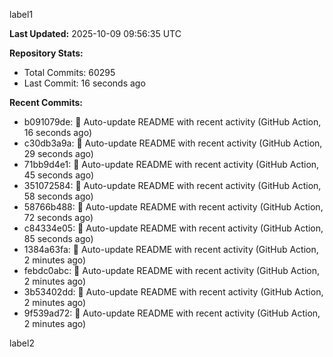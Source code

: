 
label1 
<!-- ACTIVITY_START -->
**Last Updated:** 2025-10-09 09:56:35 UTC

**Repository Stats:**
- Total Commits: 60295
- Last Commit: 16 seconds ago

**Recent Commits:**
- b091079de: 🤖 Auto-update README with recent activity (GitHub Action, 16 seconds ago)
- c30db3a9a: 🤖 Auto-update README with recent activity (GitHub Action, 29 seconds ago)
- 71bb9d4e1: 🤖 Auto-update README with recent activity (GitHub Action, 45 seconds ago)
- 351072584: 🤖 Auto-update README with recent activity (GitHub Action, 58 seconds ago)
- 58766b488: 🤖 Auto-update README with recent activity (GitHub Action, 72 seconds ago)
- c84334e05: 🤖 Auto-update README with recent activity (GitHub Action, 85 seconds ago)
- 1384a63fa: 🤖 Auto-update README with recent activity (GitHub Action, 2 minutes ago)
- febdc0abc: 🤖 Auto-update README with recent activity (GitHub Action, 2 minutes ago)
- 3b53402dd: 🤖 Auto-update README with recent activity (GitHub Action, 2 minutes ago)
- 9f539ad72: 🤖 Auto-update README with recent activity (GitHub Action, 2 minutes ago)
<!-- ACTIVITY_END -->

label2
